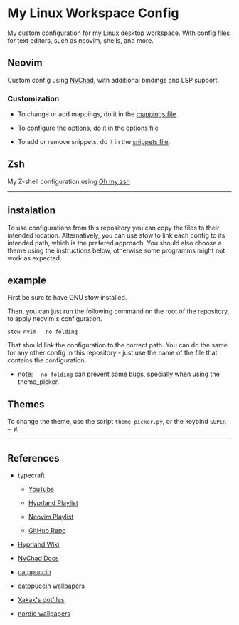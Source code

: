# My Linux Workspace Config

My custom configuration for my Linux desktop
workspace. With config files for text editors,
such as neovim, shells, and more.

## Neovim

Custom config using [NvChad](https://nvchad.com/), with additional bindings and LSP support.

### Customization

- To change or add mappings, do it in the [mappings file](nvim/.config/nvim/lua/mappings.lua).

- To configure the options, do it in the [options file](nvim/.config/nvim/lua/options.lua) 

- To add or remove snippets, do it in the [snippets file](nvim/.config/nvim/lua/snippets.lua).

## Zsh

My Z-shell configuration using [Oh my zsh](https://ohmyz.sh/)

---
## instalation

To use configurations from this repository you can copy the files to their intended location.
Alternatively, you can use stow to link each config to its intended path, which is the prefered approach. 
You should also choose a theme using the instructions below, otherwise some programms might not work as expected.

## example

First be sure to have GNU stow installed.

Then, you can just run the following command on the root of the repository, to apply neovim's configuration.

```
stow nvim --no-folding
```

That should link the configuration to the correct path. You can do the 
same for any other config in this repository - just use the name of the file
that contains the configuration.

- note: `--no-folding` can prevent some bugs, specially when using the theme_picker.

## Themes

To change the theme, use the script `theme_picker.py`, or the keybind `SUPER + W`.

---
    
## References

- typecraft

    - [YouTube](https://www.youtube.com/@typecraft_dev)

    - [Hyprland Playlist](https://www.youtube.com/playlist?list=PLsz00TDipIfeDrFeSA56W1wPrYYg_Kd-b)

    - [Neovim Playlist](https://www.youtube.com/playlist?list=PLsz00TDipIffreIaUNk64KxTIkQaGguqn)

    - [GitHub Repo](https://github.com/typecraft-dev/dotfiles/blob/master/hyprland/.config/hypr/hypridle.conf)

- [Hyprland Wiki](https://wiki.hyprland.org/)

- [NvChad Docs](https://nvchad.com/docs/quickstart/install)

- [catppuccin](https://catppuccin.com/)

- [catppuccin wallpapers](https://github.com/orangci/walls-catppuccin-mocha)

- [Xakak's dotfiles](https://github.com/Xakak/dotfiles)

- [nordic wallpapers](https://github.com/linuxdotexe/nordic-wallpapers)
